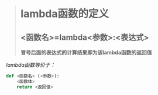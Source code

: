 > # lambda函数的定义
>
> ## <函数名>=lambda<参数>:<表达式>
>
> ​	**冒号后面的表达式的计算结果即为该lambda函数的返回值**

*lambda函数等价于：*

``````python
def <函数名> (<参数>):
    <函数体>
    return <返回值>
``````



